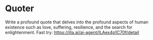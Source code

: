 # Quoter
Write a profound quote that delves into the profound aspects of human existence such as love, suffering, resilience, and the search for enlightenment. 
Fast try: https://illa.ai/ai-agent/ILAex4p1C70f/detail
